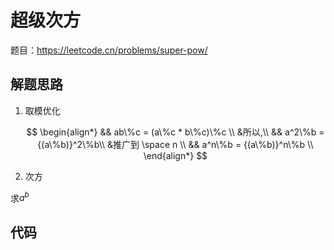 # 超级次方

题目：<https://leetcode.cn/problems/super-pow/>

## 解题思路

1. 取模优化

    $$
    \begin{align*}
    && ab\%c = (a\%c * b\%c)\%c \\
    &所以,\\
    && a^2\%b = {(a\%b)}^2\%b\\
    &推广到 \space n \\
    && a^n\%b = {(a\%b)}^n\%b \\
    \end{align*}
    $$

2. 次方

求$a^b$


## 代码

```c++

```
